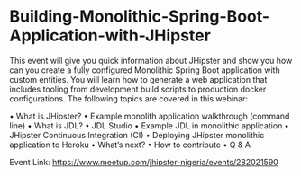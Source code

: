 # Building-Monolithic-Spring-Boot-Application-with-JHipster
This event will give you quick information about JHipster and show you how can you create a fully configured Monolithic Spring Boot application with custom entities.  You will learn how to generate a web application that includes tooling from development build scripts to production docker configurations.
The following topics are covered in this webinar:

• What is JHipster?
• Example monolith application walkthrough (command line)
• What is JDL?
• JDL Studio
• Example JDL in monolithic application
• JHipster Continuous Integration (CI)
• Deploying JHipster monolithic application to Heroku
• What’s next?
• How to contribute
• Q & A

Event Link: https://www.meetup.com/jhipster-nigeria/events/282021590
